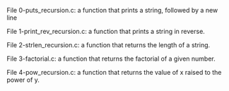 File 0-puts_recursion.c: a function that prints a string, followed by a new line

File 1-print_rev_recursion.c: a function that prints a string in reverse.

File 2-strlen_recursion.c: a function that returns the length of a string.

File 3-factorial.c:  a function that returns the factorial of a given number.

File 4-pow_recursion.c: a function that returns the value of x raised to the power of y.
